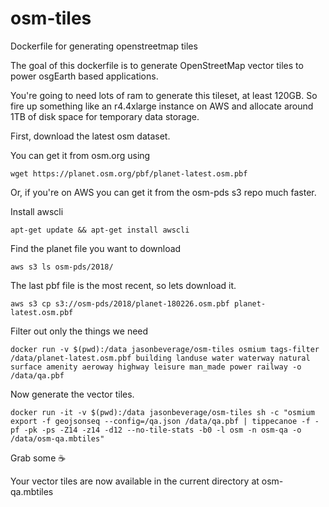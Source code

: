 # osm-tiles
Dockerfile for generating openstreetmap tiles

The goal of this dockerfile is to generate OpenStreetMap vector tiles to power osgEarth based applications.

You're going to need lots of ram to generate this tileset, at least 120GB.  So fire up something like an r4.4xlarge instance on AWS and allocate around 1TB of disk space for temporary data storage.

First, download the latest osm dataset.

You can get it from osm.org using
```
wget https://planet.osm.org/pbf/planet-latest.osm.pbf
```

Or, if you're on AWS you can get it from the osm-pds s3 repo much faster.

Install awscli
```
apt-get update && apt-get install awscli
```

Find the planet file you want to download
```
aws s3 ls osm-pds/2018/
```

The last pbf file is the most recent, so lets download it.
```
aws s3 cp s3://osm-pds/2018/planet-180226.osm.pbf planet-latest.osm.pbf
```


Filter out only the things we need
```
docker run -v $(pwd):/data jasonbeverage/osm-tiles osmium tags-filter /data/planet-latest.osm.pbf building landuse water waterway natural surface amenity aeroway highway leisure man_made power railway -o /data/qa.pbf
```

Now generate the vector tiles.
```
docker run -it -v $(pwd):/data jasonbeverage/osm-tiles sh -c "osmium export -f geojsonseq --config=/qa.json /data/qa.pbf | tippecanoe -f -pf -pk -ps -Z14 -z14 -d12 --no-tile-stats -b0 -l osm -n osm-qa -o /data/osm-qa.mbtiles"
```

Grab some :coffee:

Your vector tiles are now available in the current directory at osm-qa.mbtiles




